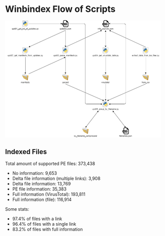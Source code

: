 # Winbindex Flow of Scripts

![winbindex-scripts-flow.png](winbindex-scripts-flow.png)

## Indexed Files

<!--FileStats-->
Total amount of supported PE files: 373,438

* No information: 9,653
* Delta file information (multiple links): 3,908
* Delta file information: 13,769
* PE file information: 35,383
* Full information (VirusTotal): 193,811
* Full information (file): 116,914

Some stats:

* 97.4% of files with a link
* 96.4% of files with a single link
* 83.2% of files with full information
<!--/FileStats-->
